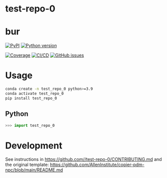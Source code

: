 # test-repo-0


# bur
[![PyPI](https://img.shields.io/pypi/v/test-repo-0.svg?label=PyPI&color=blue)](https://pypi.org/project/test-repo-0/)
[![Python version](https://img.shields.io/pypi/pyversions/test-repo-0)](https://pypi.org/project/test-repo-0/)

[![Coverage](https://img.shields.io/codecov/c/github//test-repo-0?logo=codecov)](https://app.codecov.io/github//test-repo-0)
[![CI/CD](https://img.shields.io/github/actions/workflow/status//test-repo-0/publish.yml?label=CI/CD&logo=github)](https://github.com//test-repo-0/actions/workflows/publish.yml)
[![GitHub issues](https://img.shields.io/github/issues//test-repo-0?logo=github)](https://github.com//test-repo-0/issues)

# Usage
```bash
conda create -n test_repo_0 python>=3.9
conda activate test_repo_0
pip install test_repo_0
```

## Python
```python
>>> import test_repo_0
```

# Development
See instructions in https://github.com//test-repo-0/CONTRIBUTING.md and the original template: https://github.com/AllenInstitute/copier-pdm-npc/blob/main/README.md
